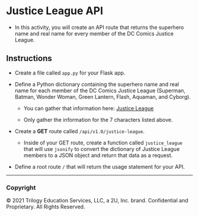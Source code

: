 # Justice League API

* In this activity, you will create an API route that returns the superhero name and real name for every member of the DC Comics Justice League.

## Instructions

* Create a file called `app.py` for your Flask app.

* Define a Python dictionary containing the superhero name and real name for each member of the DC Comics Justice League (Superman, Batman, Wonder Woman, Green Lantern, Flash, Aquaman, and Cyborg).

  * You can gather that information here: [Justice League](https://en.wikipedia.org/wiki/Justice_League)

  * Only gather the information for the 7 characters listed above.

* Create a **GET** route called `/api/v1.0/justice-league`.

  * Inside of your GET route, create a function called `justice_league` that will use `jsonify` to convert the dictionary of Justice League members to a JSON object and return that data as a request.

* Define a root route `/` that will return the usage statement for your API.

- - -

### Copyright

© 2021 Trilogy Education Services, LLC, a 2U, Inc. brand.  Confidential and Proprietary.  All Rights Reserved.
